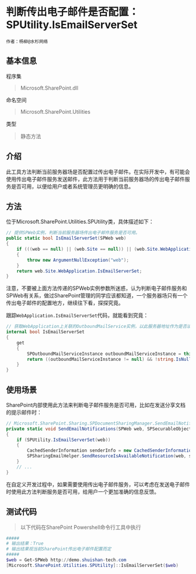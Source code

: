 # 判断传出电子邮件是否配置：SPUtility.IsEmailServerSet
    作者：杨柳@水杉网络

## 基本信息
程序集
> Microsoft.SharePoint.dll

命名空间
> Microsoft.SharePoint.Utilities

类型
> 静态方法

## 介绍

此工具方法判断当前服务器场是否配置过传出电子邮件。在实际开发中，有可能会使用传出电子邮件服务发送邮件，此方法用于判断当前服务器场的传出电子邮件服务是否可用，以便给用户或者系统管理员更明确的信息。

## 方法
位于Microsoft.SharePoint.Utilities.SPUtility类，具体描述如下：
``` c#
// 提供SPWeb实例，判断当前服务器场传出电子邮件服务是否可用。
public static bool IsEmailServerSet(SPWeb web)
{
    if (((web == null) || (web.Site == null)) || (web.Site.WebApplication == null))
    {
        throw new ArgumentNullException("web");
    }
    return web.Site.WebApplication.IsEmailServerSet;
}

```

注意，不要被上面方法传递的SPWeb实例参数所迷惑，认为判断电子邮件服务和SPWeb有关系，做过SharePoint管理的同学应该都知道，一个服务器场只有一个传出电子邮件的配置地方，继续往下看，探探究竟。

跟踪`WebApplication.IsEmailServerSet`代码，就能看到究竟：

``` c#
// 获取WebApplication上关联的OutboundMailService实例，以此服务器地址作为是否设置过电子邮件服务器的标志。
internal bool IsEmailServerSet
{
    get
    {
        SPOutboundMailServiceInstance outboundMailServiceInstance = this.OutboundMailServiceInstance;
        return ((outboundMailServiceInstance != null) && !string.IsNullOrEmpty(outboundMailServiceInstance.Server.Address));
    }
}
```



## 使用场景

SharePoint内部使用此方法来判断电子邮件服务是否可用，比如在发送分享文档的提示邮件时：

``` c#
// Microsoft.SharePoint.Sharing.SPDocumentSharingManager.SendEmailNotifications
private static void SendEmailNotifications(SPWeb web, SPSecurableObject secObject, List<SPUser> resolvedUsers, List<string> externalEmailAddresses, string customMessage, string anonymousLink)
{
    if (SPUtility.IsEmailServerSet(web))
    {
        CachedSenderInformation senderInfo = new CachedSenderInformation();
        SPSharingEmailHelper.SendResourceIsAvailableNotification(web, secObject, customMessage, resolvedUsers, externalEmailAddresses, anonymousLink, null, senderInfo);
    }
    // ...
}

```
在自定义开发过程中，如果需要使用传出电子邮件服务，可以考虑在发送电子邮件时使用此方法判断服务是否可用，给用户一个更加准确的信息反馈。

## 测试代码
> 以下代码在SharePoint Powershell命令行工具中执行

``` powershell
#####
# 输出结果：True
# 输出结果视当前SharePoint传出电子邮件配置而定
#####
$web = Get-SPWeb http://demo.shuishan-tech.com
[Microsoft.SharePoint.Utilities.SPUtility]::IsEmailServerSet($web)

```
